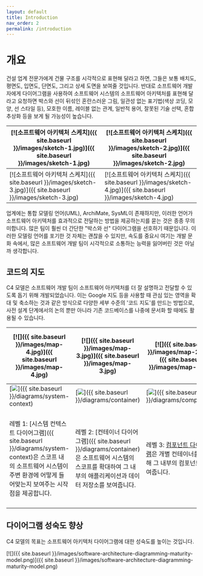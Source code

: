 ```yaml
---
layout: default
title: Introduction
nav_order: 2
permalink: /introduction
---
```


# 개요

건설 업계 전문가에게 건물 구조를 시각적으로 표현해 달라고 하면, 그들은 보통 배치도, 평면도, 입면도, 단면도, 그리고 상세 도면을 보여줄 것입니다.
반대로 소프트웨어 개발자에게 다이어그램을 사용하여 소프트웨어 시스템의 소프트웨어 아키텍처를 표현해 달라고 요청하면 박스와 선이 뒤섞인 혼란스러운 그림, 일관성 없는 표기법(색상 코딩, 모양, 선 스타일 등), 모호한 이름, 레이블 없는 관계, 일반적 용어, 잘못된 기술 선택, 혼합 추상화 등을 보게 될 가능성이 높습니다.

| [![소프트웨어 아키텍처 스케치]({{ site.baseurl }}/images/sketch-1.jpg)]({{ site.baseurl }}/images/sketch-1.jpg) | [![소프트웨어 아키텍처 스케치]({{ site.baseurl }}/images/sketch-2.jpg)]({{ site.baseurl }}/images/sketch-2.jpg) |
| --------------------------------------------------------------------------------------------------------------- | --------------------------------------------------------------------------------------------------------------- |
| [![소프트웨어 아키텍처 스케치]({{ site.baseurl }}/images/sketch-3.jpg)]({{ site.baseurl }}/images/sketch-3.jpg) | [![소프트웨어 아키텍처 스케치]({{ site.baseurl }}/images/sketch-4.jpg)]({{ site.baseurl }}/images/sketch-4.jpg) |

업계에는 통합 모델링 언어(UML), ArchiMate, SysML이 존재하지만, 이러한 언어가 소프트웨어 아키텍처를 효과적으로 전달하는 방법을 제공하는지를 묻는 것은 종종 무의미합니다. 많은 팀이 훨씬 더 간단한 "박스와 선" 다이어그램을 선호하기 때문입니다. 이러한 모델링 언어를 포기한 것 자체는 괜찮을 수 있지만, 속도를 중요시 여기는 개발 문화 속에서, 많은 소프트웨어 개발 팀이 시각적으로 소통하는 능력을 잃어버린 것은 아닐까 생각합니다.

## 코드의 지도

C4 모델은 소프트웨어 개발 팀이 소프트웨어 아키텍처를 더 잘 설명하고 전달할 수 있도록 돕기 위해 개발되었습니다. 이는 Google 지도 등을 사용할 때 관심 있는 영역을 확대 및 축소하는 것과 같은 방식으로 다양한 세부 수준의 '코드 지도'를 만드는 방법으로, 사전 설계 단계에서의 논의 뿐만 아니라 기존 코드베이스를 나중에 문서화 할 때에도 활용될 수 있습니다.

| [![]({{ site.baseurl }}/images/map-4.jpg)]({{ site.baseurl }}/images/map-4.jpg)                                                                                                | [![]({{ site.baseurl }}/images/map-3.jpg)]({{ site.baseurl }}/images/map-3.jpg)                                                                                   | [![]({{ site.baseurl }}/images/map-2.jpg)]({{ site.baseurl }}/images/map-2.jpg)                                                    | [![]({{ site.baseurl }}/images/map-1.jpg)]({{ site.baseurl }}/images/map-1.jpg)                                                                                                     |
| ------------------------------------------------------------------------------------------------------------------------------------------------------------------------------ | ----------------------------------------------------------------------------------------------------------------------------------------------------------------- | ---------------------------------------------------------------------------------------------------------------------------------- | ----------------------------------------------------------------------------------------------------------------------------------------------------------------------------------- |
| [![](https://static.structurizr.com/workspace/36141/diagrams/SystemContext.png)]({{ site.baseurl }}/diagrams/system-context)                                                   | [![](https://static.structurizr.com/workspace/36141/diagrams/Containers.png)]({{ site.baseurl }}/diagrams/container)                                              | [![](https://static.structurizr.com/workspace/36141/diagrams/Components.png)]({{ site.baseurl }}/diagrams/component)               | [![](https://static.structurizr.com/workspace/36141/diagrams/MainframeBankingSystemFacade.png)]({{ site.baseurl }}/diagrams/code)                                                   |
| 레벨 1: [시스템 컨텍스트 다이어그램]({{ site.baseurl }}/diagrams/system-context)은 스코프 내의 소프트웨어 시스템이 주변 환경에 어떻게 들어맞는지 보여주는 시작점을 제공합니다. | 레벨 2: [컨테이너 다이어그램]({{ site.baseurl }}/diagrams/container)은 소프트웨어 시스템의 스코프를 확대하여 그 내부의 애플리케이션과 데이터 저장소를 보여줍니다. | 레벨 3: [컴포넌트 다이어그램](<({{ site.baseurl }}/diagrams/component)>)은 개별 컨테이너를 확대해 그 내부의 컴포넌트를 보여줍니다. | 레벨 4: [코드 다이어그램]({{ site.baseurl }}/diagrams/code)(예: UML 클래스)을 사용하여 개별 컴포넌트를 확대하여 해당 컴포넌트가 코드 수준에서 어떻게 구현되는지 보여줄 수 있습니다. |

## 다이어그램 성숙도 향상

C4 모델의 목표는 소프트웨어 아키텍처 다이어그램에 대한 성숙도를 높이는 것입니다.

[![]({{ site.baseurl }}/images/software-architecture-diagramming-maturity-model.png)]({{ site.baseurl }}/images/software-architecture-diagramming-maturity-model.png)

<script type="application/javascript" src="https://code.jquery.com/jquery-3.7.1.slim.min.js"></script>
<script type="application/javascript" src="/assets/c4model.js"></script>
